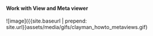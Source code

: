 <h4><b>Work with View and Meta viewer</b></h4>
![image]({{site.baseurl | prepend: site.url}}assets/media/gifs/clayman_howto_metaviews.gif)
